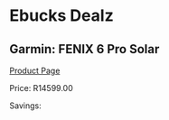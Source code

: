 
# Ebucks Dealz
## Garmin: FENIX 6 Pro Solar
[Product Page](https://www.ebucks.com/web/shop/productSelected.do?prodId=972328796&catId=872270976)

Price: R14599.00

Savings: 


	